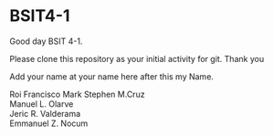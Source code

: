 # BSIT4-1

Good day BSIT 4-1.

Please clone this repository as your initial activity for git. Thank you

Add your name at your name here after this my Name.

Roi Francisco
Mark Stephen M.Cruz
<br>Manuel L. Olarve
<br>Jeric R. Valderama
<br>Emmanuel Z. Nocum